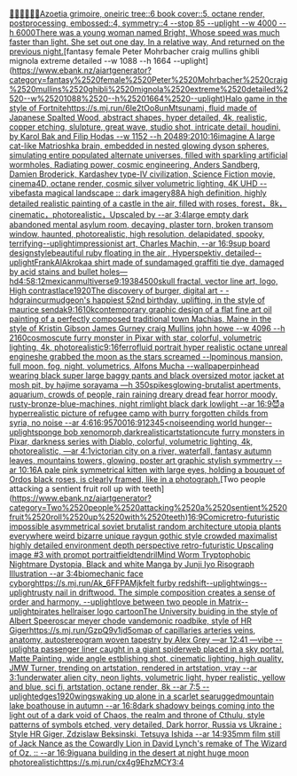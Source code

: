 [👶🍼🍡🍪🍨💖](https://www.ebank.nz/aiartgenerator?category=%F0%9F%91%B6%F0%9F%8D%BC%F0%9F%8D%A1%F0%9F%8D%AA%F0%9F%8D%A8%F0%9F%92%96)[Azoetia grimoire,  oneiric tree::6 book cover::5, octane render, postprocessing, embossed::4, symmetry::4 --stop 85 --uplight --w 4000 --h 6000](https://www.ebank.nz/aiartgenerator?category=Azoetia%2520grimoire%2C%2520%2520oneiric%2520tree%3A%3A6%2520book%2520cover%3A%3A5%2C%2520octane%2520render%2C%2520postprocessing%2C%2520embossed%3A%3A4%2C%2520symmetry%3A%3A4%2520--stop%252085%2520--uplight%2520--w%25204000%2520--h%25206000)[There was a young woman named Bright, Whose speed was much faster than light. She set out one day, In a relative way, And returned on the previous night.](https://www.ebank.nz/aiartgenerator?category=There%2520was%2520a%2520young%2520woman%2520named%2520Bright%2C%2520Whose%2520speed%2520was%2520much%2520faster%2520than%2520light.%2520She%2520set%2520out%2520one%2520day%2C%2520In%2520a%2520relative%2520way%2C%2520And%2520returned%2520on%2520the%2520previous%2520night.)[fantasy female Peter Mohrbacher craig mullins ghibli mignola extreme detailed --w 1088 --h 1664 --uplight](https://www.ebank.nz/aiartgenerator?category=fantasy%2520female%2520Peter%2520Mohrbacher%2520craig%2520mullins%2520ghibli%2520mignola%2520extreme%2520detailed%2520--w%25201088%2520--h%25201664%2520--uplight)[Halo game in the style of Fortnite](https://www.ebank.nz/aiartgenerator?category=Halo%2520game%2520in%2520the%2520style%2520of%2520Fortnite)[<https://s.mj.run/6Ie2tOo8unM>](https://www.ebank.nz/aiartgenerator?category=%3Chttps%3A//s.mj.run/6Ie2tOo8unM%3E)[tsunami, fluid made of Japanese Spalted Wood, abstract shapes, hyper detailed, 4k, realistic, copper etching, slulpture, great wave, studio shot, intricate detail, houdini, by Karol Bak and Filip Hodas --w 1152 --h 2048](https://www.ebank.nz/aiartgenerator?category=tsunami%2C%2520fluid%2520made%2520of%2520Japanese%2520Spalted%2520Wood%2C%2520abstract%2520shapes%2C%2520hyper%2520detailed%2C%25204k%2C%2520realistic%2C%2520copper%2520etching%2C%2520slulpture%2C%2520great%2520wave%2C%2520studio%2520shot%2C%2520intricate%2520detail%2C%2520houdini%2C%2520by%2520Karol%2520Bak%2520and%2520Filip%2520Hodas%2520--w%25201152%2520--h%25202048)[9:20](https://www.ebank.nz/aiartgenerator?category=9%3A20)[10:16](https://www.ebank.nz/aiartgenerator?category=10%3A16)[imagine A large cat-like Matrioshka brain, embedded in nested glowing dyson spheres, simulating entire populated alternate universes, filled with sparkling artificial wormholes, Radiating power, cosmic engineering, Anders Sandberg, Damien Broderick, Kardashev type-IV civilization, Science Fiction movie, cinema4D, octane render, cosmic silver volumetric lighting, 4K UHD --vibefast](https://www.ebank.nz/aiartgenerator?category=imagine%2520A%2520large%2520cat-like%2520Matrioshka%2520brain%2C%2520embedded%2520in%2520nested%2520glowing%2520dyson%2520spheres%2C%2520simulating%2520entire%2520populated%2520alternate%2520universes%2C%2520filled%2520with%2520sparkling%2520artificial%2520wormholes%2C%2520Radiating%2520power%2C%2520cosmic%2520engineering%2C%2520Anders%2520Sandberg%2C%2520Damien%2520Broderick%2C%2520Kardashev%2520type-IV%2520civilization%2C%2520Science%2520Fiction%2520movie%2C%2520cinema4D%2C%2520octane%2520render%2C%2520cosmic%2520silver%2520volumetric%2520lighting%2C%25204K%2520UHD%2520--vibefast)[a magical landscape :: dark imagery](https://www.ebank.nz/aiartgenerator?category=a%2520magical%2520landscape%2520%3A%3A%2520dark%2520imagery)[88](https://www.ebank.nz/aiartgenerator?category=88)[A high definition, highly detailed realistic painting of a castle in the air, filled with roses, forest，8k，cinematic，photorealistic，Upscaled by --ar 3:4](https://www.ebank.nz/aiartgenerator?category=A%2520high%2520definition%2C%2520highly%2520detailed%2520realistic%2520painting%2520of%2520a%2520castle%2520in%2520the%2520air%2C%2520filled%2520with%2520roses%2C%2520forest%EF%BC%8C8k%EF%BC%8Ccinematic%EF%BC%8Cphotorealistic%EF%BC%8CUpscaled%2520by%2520--ar%25203%3A4)[large empty dark abandoned mental asylum room, decaying, plaster torn, broken transom window, haunted,  photorealistic, high resolution, delapidated, spooky, terrifying](https://www.ebank.nz/aiartgenerator?category=large%2520empty%2520dark%2520abandoned%2520mental%2520asylum%2520room%2C%2520decaying%2C%2520plaster%2520torn%2C%2520broken%2520transom%2520window%2C%2520haunted%2C%2520%2520photorealistic%2C%2520high%2520resolution%2C%2520delapidated%2C%2520spooky%2C%2520terrifying)[--uplight](https://www.ebank.nz/aiartgenerator?category=--uplight)[impressionist art, Charles Machin, --ar 16:9](https://www.ebank.nz/aiartgenerator?category=impressionist%2520art%2C%2520Charles%2520Machin%2C%2520--ar%252016%3A9)[sup board design](https://www.ebank.nz/aiartgenerator?category=sup%2520board%2520design)[style](https://www.ebank.nz/aiartgenerator?category=style)[beautiful ruby floating in the air , Hyperspektiv, detailed](https://www.ebank.nz/aiartgenerator?category=beautiful%2520ruby%2520floating%2520in%2520the%2520air%2520%2C%2520Hyperspektiv%2C%2520detailed)[--uplight](https://www.ebank.nz/aiartgenerator?category=--uplight)[Frank](https://www.ebank.nz/aiartgenerator?category=Frank)[AlAkroka](https://www.ebank.nz/aiartgenerator?category=AlAkroka)[a shirt made of sundamaged graffiti tie dye, damaged by acid stains and bullet holes](https://www.ebank.nz/aiartgenerator?category=a%2520shirt%2520made%2520of%2520sundamaged%2520graffiti%2520tie%2520dye%2C%2520damaged%2520by%2520acid%2520stains%2520and%2520bullet%2520holes)[—hd](https://www.ebank.nz/aiartgenerator?category=%E2%80%94hd)[4:5](https://www.ebank.nz/aiartgenerator?category=4%3A5)[8:12](https://www.ebank.nz/aiartgenerator?category=8%3A12)[mexican](https://www.ebank.nz/aiartgenerator?category=mexican)[multiverse](https://www.ebank.nz/aiartgenerator?category=multiverse)[9:19](https://www.ebank.nz/aiartgenerator?category=9%3A19)[384](https://www.ebank.nz/aiartgenerator?category=384)[500](https://www.ebank.nz/aiartgenerator?category=500)[skull fractal, vector line art, logo, High contrast](https://www.ebank.nz/aiartgenerator?category=skull%2520fractal%2C%2520vector%2520line%2520art%2C%2520logo%2C%2520High%2520contrast)[lace](https://www.ebank.nz/aiartgenerator?category=lace)[1920](https://www.ebank.nz/aiartgenerator?category=1920)[The discovery of burger, digital art - - hd](https://www.ebank.nz/aiartgenerator?category=The%2520discovery%2520of%2520burger%2C%2520digital%2520art%2520-%2520-%2520hd)[grain](https://www.ebank.nz/aiartgenerator?category=grain)[curmudgeon's happiest 52nd birthday, uplifting, in the style of maurice sendak](https://www.ebank.nz/aiartgenerator?category=curmudgeon%27s%2520happiest%252052nd%2520birthday%2C%2520uplifting%2C%2520in%2520the%2520style%2520of%2520maurice%2520sendak)[9:16](https://www.ebank.nz/aiartgenerator?category=9%3A16)[10k](https://www.ebank.nz/aiartgenerator?category=10k)[contemporary graphic design of a flat fine art oil painting of a perfectly composed traditional town Machias, Maine in the style of Kristin Gibson James Gurney craig Mullins john howe --w 4096 --h 2160](https://www.ebank.nz/aiartgenerator?category=contemporary%2520graphic%2520design%2520of%2520a%2520flat%2520fine%2520art%2520oil%2520painting%2520of%2520a%2520perfectly%2520composed%2520traditional%2520town%2520Machias%2C%2520Maine%2520in%2520the%2520style%2520of%2520Kristin%2520Gibson%2520James%2520Gurney%2520craig%2520Mullins%2520john%2520howe%2520--w%25204096%2520--h%25202160)[cosmos](https://www.ebank.nz/aiartgenerator?category=cosmos)[cute furry monster in Pixar with star, colorful, volumetric lighting, 4k, photorealistic](https://www.ebank.nz/aiartgenerator?category=cute%2520furry%2520monster%2520in%2520Pixar%2520with%2520star%2C%2520colorful%2C%2520volumetric%2520lighting%2C%25204k%2C%2520photorealistic)[9:16](https://www.ebank.nz/aiartgenerator?category=9%3A16)[ferrofluid portrait hyper realistic octane unreal engine](https://www.ebank.nz/aiartgenerator?category=ferrofluid%2520portrait%2520hyper%2520realistic%2520octane%2520unreal%2520engine)[she grabbed the moon as the stars screamed --lp](https://www.ebank.nz/aiartgenerator?category=she%2520grabbed%2520the%2520moon%2520as%2520the%2520stars%2520screamed%2520--lp)[ominous mansion, full moon, fog, night, volumetrics, Alfons Mucha --wallpaper](https://www.ebank.nz/aiartgenerator?category=ominous%2520mansion%2C%2520full%2520moon%2C%2520fog%2C%2520night%2C%2520volumetrics%2C%2520Alfons%2520Mucha%2520--wallpaper)[pinhead wearing black super large baggy pants and black oversized motor jacket at mosh pit, by hajime sorayama —h 350](https://www.ebank.nz/aiartgenerator?category=pinhead%2520wearing%2520black%2520super%2520large%2520baggy%2520pants%2520and%2520black%2520oversized%2520motor%2520jacket%2520at%2520mosh%2520pit%2C%2520by%2520hajime%2520sorayama%2520%E2%80%94h%2520350)[spikes](https://www.ebank.nz/aiartgenerator?category=spikes)[glowing-brutalist apertments, aquarium, crowds of people, rain raining dreary dread fear horror moody, rusty-bronze-blue-machines, night rimlight black dark lowlight --ar 16:9](https://www.ebank.nz/aiartgenerator?category=glowing-brutalist%2520apertments%2C%2520aquarium%2C%2520crowds%2520of%2520people%2C%2520rain%2520raining%2520dreary%2520dread%2520fear%2520horror%2520moody%2C%2520rusty-bronze-blue-machines%2C%2520night%2520rimlight%2520black%2520dark%2520lowlight%2520--ar%252016%3A9)[😈](https://www.ebank.nz/aiartgenerator?category=%F0%9F%98%88)[a hyperrealistic picture of refugee camp with burry forgotten childs from syria,  no noise --ar 4:6](https://www.ebank.nz/aiartgenerator?category=a%2520hyperrealistic%2520picture%2520of%2520refugee%2520camp%2520with%2520burry%2520forgotten%2520childs%2520from%2520syria%2C%2520%2520no%2520noise%2520--ar%25204%3A6)[16:9](https://www.ebank.nz/aiartgenerator?category=16%3A9)[5700](https://www.ebank.nz/aiartgenerator?category=5700)[16:9](https://www.ebank.nz/aiartgenerator?category=16%3A9)[12345](https://www.ebank.nz/aiartgenerator?category=12345)[<noise](https://www.ebank.nz/aiartgenerator?category=%3Cnoise)[ending world hunger](https://www.ebank.nz/aiartgenerator?category=ending%2520world%2520hunger)[--uplight](https://www.ebank.nz/aiartgenerator?category=--uplight)[sponge bob xenomorph,dark](https://www.ebank.nz/aiartgenerator?category=sponge%2520bob%2520xenomorph%2Cdark)[realistic](https://www.ebank.nz/aiartgenerator?category=realistic)[artstation](https://www.ebank.nz/aiartgenerator?category=artstation)[cute furry monsters in Pixar, darkness series with Diablo, colorful, volumetric lighting, 4k, photorealistic, —ar 4:1](https://www.ebank.nz/aiartgenerator?category=cute%2520furry%2520monsters%2520in%2520Pixar%2C%2520darkness%2520series%2520with%2520Diablo%2C%2520colorful%2C%2520volumetric%2520lighting%2C%25204k%2C%2520photorealistic%2C%2520%E2%80%94ar%25204%3A1)[victorian city on a river, waterfall, fantasy autumn leaves, mountains towers, glowing, poster art graphic stylish symmertry --ar 10:16](https://www.ebank.nz/aiartgenerator?category=victorian%2520city%2520on%2520a%2520river%2C%2520waterfall%2C%2520fantasy%2520autumn%2520leaves%2C%2520mountains%2520towers%2C%2520glowing%2C%2520poster%2520art%2520graphic%2520stylish%2520symmertry%2520--ar%252010%3A16)[A pale pink symmetrical kitten with large eyes, holding a bouquet of Ordos black roses, is clearly framed, like in a photograph.](https://www.ebank.nz/aiartgenerator?category=A%2520pale%2520pink%2520symmetrical%2520kitten%2520with%2520large%2520eyes%2C%2520holding%2520a%2520bouquet%2520of%2520Ordos%2520black%2520roses%2C%2520is%2520clearly%2520framed%2C%2520like%2520in%2520a%2520photograph.)[Two people attacking a sentient fruit roll up with teeth](https://www.ebank.nz/aiartgenerator?category=Two%2520people%2520attacking%2520a%2520sentient%2520fruit%2520roll%2520up%2520with%2520teeth)[16:9](https://www.ebank.nz/aiartgenerator?category=16%3A9)[Comic](https://www.ebank.nz/aiartgenerator?category=Comic)[retro-futuristic impossible asymmetrical soviet brutalist random architecture utopia plants everywhere weird bizarre unique raygun gothic style crowded maximalist highly detailed environment depth perspective retro-futuristic  Upscaling image #3 with prompt ](https://www.ebank.nz/aiartgenerator?category=retro-futuristic%2520impossible%2520asymmetrical%2520soviet%2520brutalist%2520random%2520architecture%2520utopia%2520plants%2520everywhere%2520weird%2520bizarre%2520unique%2520raygun%2520gothic%2520style%2520crowded%2520maximalist%2520highly%2520detailed%2520environment%2520depth%2520perspective%2520retro-futuristic%2520%2520Upscaling%2520image%2520%233%2520with%2520prompt%2520)[portrait](https://www.ebank.nz/aiartgenerator?category=portrait)[field](https://www.ebank.nz/aiartgenerator?category=field)[tendril](https://www.ebank.nz/aiartgenerator?category=tendril)[Mind Worm  Tryptophobic Nightmare Dystopia, Black and white Manga by Junji Iyo Risograph  Illustration --ar 3:4](https://www.ebank.nz/aiartgenerator?category=Mind%2520Worm%2520%2520Tryptophobic%2520Nightmare%2520Dystopia%2C%2520Black%2520and%2520white%2520Manga%2520by%2520Junji%2520Iyo%2520Risograph%2520%2520Illustration%2520--ar%25203%3A4)[biomechanic face cyborg](https://www.ebank.nz/aiartgenerator?category=biomechanic%2520face%2520cyborg)[<https://s.mj.run/Ak_6FFPAMjk>](https://www.ebank.nz/aiartgenerator?category=%3Chttps%3A//s.mj.run/Ak_6FFPAMjk%3E)[felt furby redshift](https://www.ebank.nz/aiartgenerator?category=felt%2520furby%2520redshift)[--uplight](https://www.ebank.nz/aiartgenerator?category=--uplight)[wings](https://www.ebank.nz/aiartgenerator?category=wings)[--uplight](https://www.ebank.nz/aiartgenerator?category=--uplight)[rusty nail in driftwood.  The simple composition creates a sense of order and harmony.  --uplight](https://www.ebank.nz/aiartgenerator?category=rusty%2520nail%2520in%2520driftwood.%2520%2520The%2520simple%2520composition%2520creates%2520a%2520sense%2520of%2520order%2520and%2520harmony.%2520%2520--uplight)[love between two people in Matrix](https://www.ebank.nz/aiartgenerator?category=love%2520between%2520two%2520people%2520in%2520Matrix)[--uplight](https://www.ebank.nz/aiartgenerator?category=--uplight)[pirates hellraiser logo cartoon](https://www.ebank.nz/aiartgenerator?category=pirates%2520hellraiser%2520logo%2520cartoon)[The University buiding in the style of Albert Speer](https://www.ebank.nz/aiartgenerator?category=The%2520University%2520buiding%2520in%2520the%2520style%2520of%2520Albert%2520Speer)[oscar meyer chode van](https://www.ebank.nz/aiartgenerator?category=oscar%2520meyer%2520chode%2520van)[demonic roadbike, style of HR Giger](https://www.ebank.nz/aiartgenerator?category=demonic%2520roadbike%2C%2520style%2520of%2520HR%2520Giger)[<https://s.mj.run/GzpQ9v1jd5o>](https://www.ebank.nz/aiartgenerator?category=%3Chttps%3A//s.mj.run/GzpQ9v1jd5o%3E)[map of capillaries arteries veins, anatomy, autostereogram woven tapestry by Alex Grey —ar 12:41 —vibe --uplight](https://www.ebank.nz/aiartgenerator?category=map%2520of%2520capillaries%2520arteries%2520veins%2C%2520anatomy%2C%2520autostereogram%2520woven%2520tapestry%2520by%2520Alex%2520Grey%2520%E2%80%94ar%252012%3A41%2520%E2%80%94vibe%2520--uplight)[a passenger liner caught in a giant spiderweb placed in a sky portal. Matte Painting, wide angle estblishing shot, cinematic lighting, high quality, JMW Turner, trending on artstation, rendered in artstation, vray --ar 3:1](https://www.ebank.nz/aiartgenerator?category=a%2520passenger%2520liner%2520caught%2520in%2520a%2520giant%2520spiderweb%2520placed%2520in%2520a%2520sky%2520portal.%2520Matte%2520Painting%2C%2520wide%2520angle%2520estblishing%2520shot%2C%2520cinematic%2520lighting%2C%2520high%2520quality%2C%2520JMW%2520Turner%2C%2520trending%2520on%2520artstation%2C%2520rendered%2520in%2520artstation%2C%2520vray%2520--ar%25203%3A1)[underwater alien city, neon lights, volumetric light, hyper realistic, yellow and blue, sci fi, artstation, octane render, 8k --ar 7:5 --uplight](https://www.ebank.nz/aiartgenerator?category=underwater%2520alien%2520city%2C%2520neon%2520lights%2C%2520volumetric%2520light%2C%2520hyper%2520realistic%2C%2520yellow%2520and%2520blue%2C%2520sci%2520fi%2C%2520artstation%2C%2520octane%2520render%2C%25208k%2520--ar%25207%3A5%2520--uplight)[edges](https://www.ebank.nz/aiartgenerator?category=edges)[1920](https://www.ebank.nz/aiartgenerator?category=1920)[wings](https://www.ebank.nz/aiartgenerator?category=wings)[waking up alone in a scarlet sea](https://www.ebank.nz/aiartgenerator?category=waking%2520up%2520alone%2520in%2520a%2520scarlet%2520sea)[rugged](https://www.ebank.nz/aiartgenerator?category=rugged)[mountain lake boathouse in autumn --ar 16:8](https://www.ebank.nz/aiartgenerator?category=mountain%2520lake%2520boathouse%2520in%2520autumn%2520--ar%252016%3A8)[dark shadowy beings coming into the light out of a dark void of Chaos, the realm and throne of Cthulu, style patterns of symbols etched, very detailed, Dark horror, Russia vs Ukraine : Style HR Giger, Zdzislaw Beksinski, Tetsuya Ishida --ar 14:9](https://www.ebank.nz/aiartgenerator?category=dark%2520shadowy%2520beings%2520coming%2520into%2520the%2520light%2520out%2520of%2520a%2520dark%2520void%2520of%2520Chaos%2C%2520the%2520realm%2520and%2520throne%2520of%2520Cthulu%2C%2520style%2520patterns%2520of%2520symbols%2520etched%2C%2520very%2520detailed%2C%2520Dark%2520horror%2C%2520Russia%2520vs%2520Ukraine%2520%3A%2520Style%2520HR%2520Giger%2C%2520Zdzislaw%2520Beksinski%2C%2520Tetsuya%2520Ishida%2520--ar%252014%3A9)[35mm film still of Jack Nance as the Cowardly Lion in David Lynch's remake of The Wizard of Oz. :: --ar 16:9](https://www.ebank.nz/aiartgenerator?category=35mm%2520film%2520still%2520of%2520Jack%2520Nance%2520as%2520the%2520Cowardly%2520Lion%2520in%2520David%2520Lynch%27s%2520remake%2520of%2520The%2520Wizard%2520of%2520Oz.%2520%3A%3A%2520--ar%252016%3A9)[iguana building in the desert at night huge moon photorealistic](https://www.ebank.nz/aiartgenerator?category=iguana%2520building%2520in%2520the%2520desert%2520at%2520night%2520huge%2520moon%2520photorealistic)[<https://s.mj.run/cx4g9EhzMCY>](https://www.ebank.nz/aiartgenerator?category=%3Chttps%3A//s.mj.run/cx4g9EhzMCY%3E)[3:4](https://www.ebank.nz/aiartgenerator?category=3%3A4)